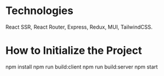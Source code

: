 # Technologies
  React SSR, React Router, Express, Redux, MUI, TailwindCSS.

# How to Initialize the Project
  npm install
  npm run build:client
  npm run build:server
  npm start
